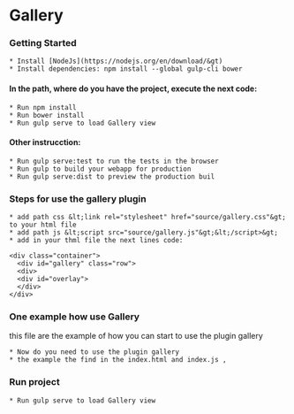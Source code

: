 # Gallery

### Getting Started

```
* Install [NodeJs](https://nodejs.org/en/download/&gt)
* Install dependencies: npm install --global gulp-cli bower
```

#### In the path, where do you have the project, execute the next code:

```
* Run npm install
* Run bower install
* Run gulp serve to load Gallery view
```

#### Other instrucction:

```
* Run gulp serve:test to run the tests in the browser
* Run gulp to build your webapp for production
* Run gulp serve:dist to preview the production buil
```

### Steps for use the gallery plugin

```
* add path css &lt;link rel="stylesheet" href="source/gallery.css"&gt; to your html file
* add path js &lt;script src="source/gallery.js"&gt;&lt;/script>&gt;
* add in your thml file the next lines code:
```

```
<div class="container"> 
  <div id="gallery" class="row"> 
  <div> 
  <div id="overlay"> 
  </div> 
</div>
```

### One example how use Gallery

this file are the example of how you can start to use the plugin gallery
```
* Now do you need to use the plugin gallery
* the example the find in the index.html and index.js ,
```

### Run project
```
* Run gulp serve to load Gallery view
```
